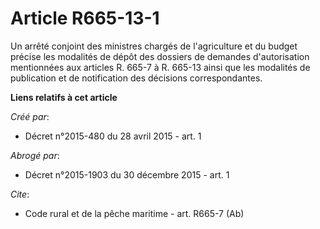 # Article R665-13-1

Un arrêté conjoint des ministres chargés de l'agriculture et du budget précise les modalités de dépôt des dossiers de
demandes d'autorisation mentionnées aux articles R. 665-7 à R. 665-13 ainsi que les modalités de publication et de
notification des décisions correspondantes.

**Liens relatifs à cet article**

_Créé par_:

  - Décret n°2015-480 du 28 avril 2015 - art. 1

_Abrogé par_:

  - Décret n°2015-1903 du 30 décembre 2015 - art. 1

_Cite_:

  - Code rural et de la pêche maritime - art. R665-7 (Ab)
